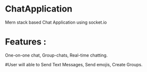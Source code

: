 # ChatApplication
Mern stack based Chat Application using socket.io

# Features :
One-on-one chat,
Group-chats,
Real-time chatting.

#User will able to 
 Send Text Messages,
 Send emojis,
 Create Groups.
